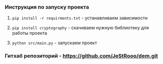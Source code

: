 ### Инструкция по запуску проекта

1. ```pip install -r requirments.txt``` - устанавливаем зависимости 

2. ```pip install cryptography``` - скачиваем нужную библиотеку для работы проекта

3. ```python src/main.py``` - запускаем проект

### Гитхаб репозиторий - https://github.com/JeStRooo/dem.git
